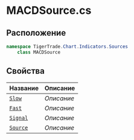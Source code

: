 
# MACDSource.cs
## Расположение
```csharp
namespace TigerTrade.Chart.Indicators.Sources  
    class MACDSource
```

## Свойства
| Название | Описание |
| --- | --- |
| [`Slow`](./Свойства/Slow.md) | *Описание* |
| [`Fast`](./Свойства/Fast.md) | *Описание* |
| [`Signal`](./Свойства/Signal.md) | *Описание* |
| [`Source`](./Свойства/Source.md) | *Описание* |

